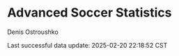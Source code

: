 # Advanced Soccer Statistics
Denis Ostroushko

<!-- gfm -->

Last successful data update: 2025-02-20 22:18:52 CST
